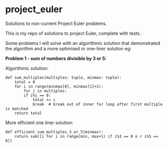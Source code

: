 # project_euler
Solutions to non-current Project Euler problems. 

This is my repo of solutions to project Euler, complete with tests. 

Some problems I will solve with an algorithmic solution that demonstrated the algorithm and a more optimised or one-liner solution eg:


**Problem 1 - sum of numbers divisible by 3 or 5:**

Algorithmic solution:
```
def sum_multiples(multiples: tuple, minmax: tuple):
    total = 0
    for i in range(minmax[0], minmax[1]+1):
        for j in multiples:
        if i%j == 0:
            total += i
            break  # break out of inner for loop after first multiple is matched
    return total
```
More efficient one liner solution: 
```
def efficient_sum_multiples_3_or_5(minmax):
    return sum([i for i in range(min, max+1) if i%3 == 0 o r i%5 == 0])
```
